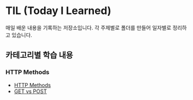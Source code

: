 # TIL (Today I Learned)

매일 배운 내용을 기록하는 저장소입니다. 각 주제별로 폴더를 만들어 일자별로 정리하고 있습니다.

## 카테고리별 학습 내용

### HTTP Methods
- [HTTP Methods](http-methods/2024-05-15-http-methods.md)
- [GET vs POST](http-methods/2024-05-15-get-vs-post.md)
